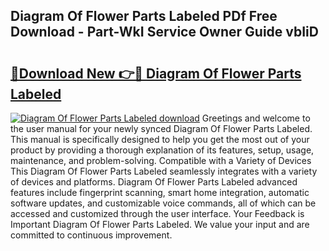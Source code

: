 ## Diagram Of Flower Parts Labeled PDf Free Download - Part-WkI Service Owner Guide vbIiD

# <h2><a href="http://dfnhed1.blite.top/?on=Diagram+Of+Flower+Parts+Labeled">🔗Download New 👉🔴 Diagram Of Flower Parts Labeled</a></h2>

[![Diagram Of Flower Parts Labeled download](https://i.imgur.com/lujVjoI.png)](http://dfnhed1.blite.top/?on=Diagram+Of+Flower+Parts+Labeled)
Greetings and welcome to the user manual for your newly synced Diagram Of Flower Parts Labeled. This manual is specifically designed to help you get the most out of your product by providing a thorough explanation of its features, setup, usage, maintenance, and problem-solving. Compatible with a Variety of Devices This Diagram Of Flower Parts Labeled seamlessly integrates with a variety of devices and platforms. Diagram Of Flower Parts Labeled advanced features include fingerprint scanning, smart home integration, automatic software updates, and customizable voice commands, all of which can be accessed and customized through the user interface. Your Feedback is Important Diagram Of Flower Parts Labeled. We value your input and are committed to continuous improvement.
